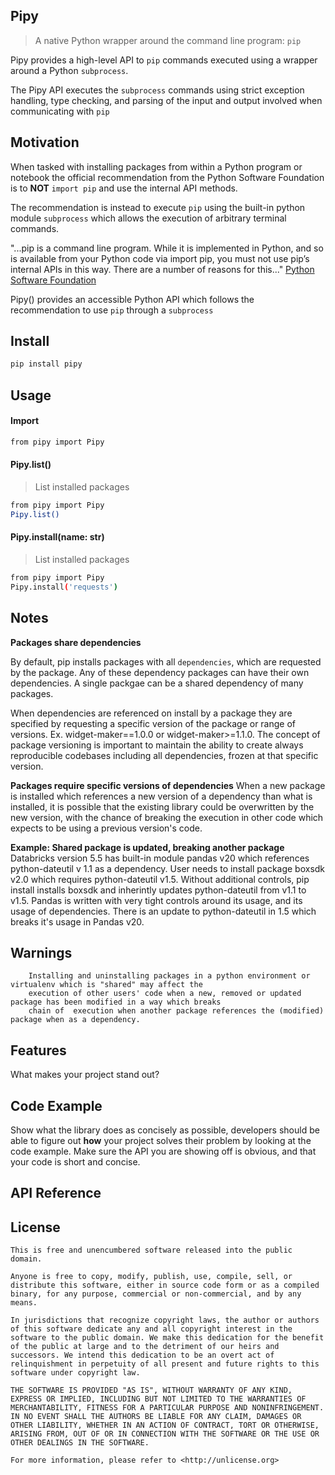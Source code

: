 ## Pipy
> A native Python wrapper around the command line program: `pip`

Pipy provides a high-level API to `pip` commands executed using a wrapper around a Python `subprocess`.

The Pipy API executes the `subprocess` commands using strict exception handling, type checking, and parsing of
    the input and output involved when communicating with `pip`


## Motivation
 When tasked with installing packages from within a Python program or notebook the official recommendation from the Python Software Foundation is to **NOT**  `import pip` and use the internal API methods.
        
The recommendation is instead to execute `pip` using the built-in python module `subprocess`  which allows the execution of arbitrary terminal commands.

"...pip is a command line program. While it is implemented in Python, and so is available from your Python code via import pip, you must not use pip’s internal APIs in this way. There are a number of reasons for this..." 
[Python Software Foundation](https://pip.pypa.io/en/stable/user_guide/#using-pip-from-your-program)

Pipy() provides an accessible Python API which follows the recommendation to use `pip` through a
        `subprocess`

## Install
```bash
pip install pipy
```

## Usage

#### Import
```bash
from pipy import Pipy
```
#### Pipy.list()
> List installed packages
```bash
from pipy import Pipy
Pipy.list()
```
#### Pipy.install(name: str)
> List installed packages
```bash
from pipy import Pipy
Pipy.install('requests')
```


## Notes

**Packages share dependencies**

By default, pip installs packages with all `dependencies`, which are requested by the package. Any of these
dependency packages can have their own dependencies. A single packgae can be a shared dependency of many
packages.

When dependencies are referenced on install by a package they are specified by requesting a specific version
of the package or range of versions. Ex. widget-maker==1.0.0 or widget-maker>=1.1.0. The concept of package
versioning is important to maintain the ability to create always reproducible codebases including all
dependencies, frozen at that specific version.

**Packages require specific versions of dependencies**
When a new package is installed which references a new version of a dependency than what is installed,
it is possible that the existing library could be overwritten by the new version, with the chance of
breaking the execution in other code which expects to be using a previous version's code.


**Example: Shared package is updated, breaking another package**
    Databricks version 5.5 has built-in module pandas v20 which references python-dateutil v 1.1 as
a dependency. User needs to install package boxsdk v2.0 which requires python-dateutil v1.5. Without
additional controls, pip install installs boxsdk and inherintly updates python-dateutil from v1.1 to
v1.5. Pandas is written with very tight controls around its usage, and its usage of dependencies. There
is an update to python-dateutil in 1.5 which breaks it's usage in Pandas v20.


## Warnings
        Installing and uninstalling packages in a python environment or virtualenv which is "shared" may affect the
        execution of other users' code when a new, removed or updated package has been modified in a way which breaks
        chain of  execution when another package references the (modified) package when as a dependency.

## Features
What makes your project stand out?

## Code Example
Show what the library does as concisely as possible, developers should be able to figure out **how** your project solves their problem by looking at the code example. Make sure the API you are showing off is obvious, and that your code is short and concise.

## API Reference


## License
```
This is free and unencumbered software released into the public domain.

Anyone is free to copy, modify, publish, use, compile, sell, or
distribute this software, either in source code form or as a compiled
binary, for any purpose, commercial or non-commercial, and by any
means.

In jurisdictions that recognize copyright laws, the author or authors
of this software dedicate any and all copyright interest in the
software to the public domain. We make this dedication for the benefit
of the public at large and to the detriment of our heirs and
successors. We intend this dedication to be an overt act of
relinquishment in perpetuity of all present and future rights to this
software under copyright law.

THE SOFTWARE IS PROVIDED "AS IS", WITHOUT WARRANTY OF ANY KIND,
EXPRESS OR IMPLIED, INCLUDING BUT NOT LIMITED TO THE WARRANTIES OF
MERCHANTABILITY, FITNESS FOR A PARTICULAR PURPOSE AND NONINFRINGEMENT.
IN NO EVENT SHALL THE AUTHORS BE LIABLE FOR ANY CLAIM, DAMAGES OR
OTHER LIABILITY, WHETHER IN AN ACTION OF CONTRACT, TORT OR OTHERWISE,
ARISING FROM, OUT OF OR IN CONNECTION WITH THE SOFTWARE OR THE USE OR
OTHER DEALINGS IN THE SOFTWARE.

For more information, please refer to <http://unlicense.org>

```